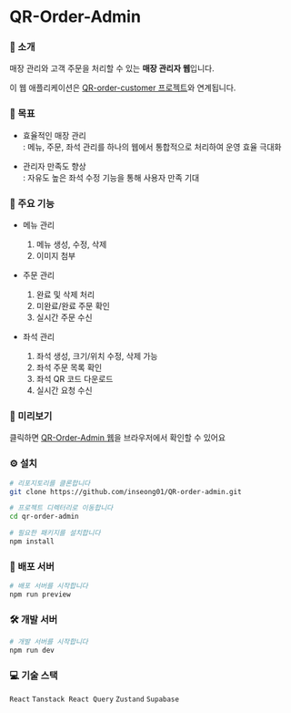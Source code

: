 # QR-Order-Admin

### 🏢 소개

매장 관리와 고객 주문을 처리할 수 있는 **매장 관리자 웹**입니다.

이 웹 애플리케이션은 [QR-order-customer 프로젝트](https://github.com/inseong01/QR-order-customer)와 연계됩니다.

### 🎯 목표
- 효율적인 매장 관리  
  : 메뉴, 주문, 좌석 관리를 하나의 웹에서 통합적으로 처리하여 운영 효율 극대화

- 관리자 만족도 향상    
  : 자유도 높은 좌석 수정 기능을 통해 사용자 만족 기대

### 📝 주요 기능 
- 메뉴 관리
  1. 메뉴 생성, 수정, 삭제
  2. 이미지 첨부

- 주문 관리
  1. 완료 및 삭제 처리
  2. 미완료/완료 주문 확인
  3. 실시간 주문 수신

- 좌석 관리
  1. 좌석 생성, 크기/위치 수정, 삭제 가능
  2. 좌석 주문 목록 확인
  3. 좌석 QR 코드 다운로드
  4. 실시간 요청 수신

### 🔗 미리보기

클릭하면 [QR-Order-Admin 웹](https://qr-code-admin-inseong01-inseongs-projects-ab5eeeed.vercel.app/)을 브라우저에서 확인할 수 있어요 

### ⚙️ 설치

```bash
# 리포지토리를 클론합니다
git clone https://github.com/inseong01/QR-order-admin.git

# 프로젝트 디렉터리로 이동합니다
cd qr-order-admin

# 필요한 패키지를 설치합니다
npm install
```

### 🚀 배포 서버
```bash
# 배포 서버를 시작합니다
npm run preview
```

### 🛠️ 개발 서버
```bash
# 개발 서버를 시작합니다
npm run dev
```

### 💻 기술 스택
`React` `Tanstack React Query` `Zustand` `Supabase`